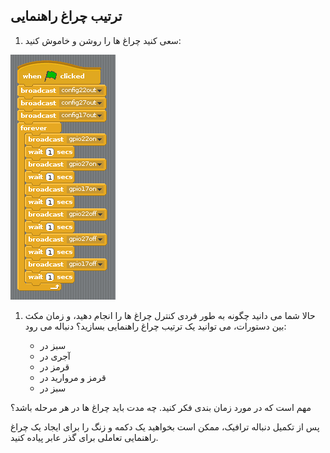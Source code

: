 ## ترتیب چراغ راهنمایی

1. سعی کنید چراغ ها را روشن و خاموش کنید:

![](images/scratch1-5.png)

1. حالا شما می دانید چگونه به طور فردی کنترل چراغ ها را انجام دهید، و زمان مکث بین دستورات، می توانید یک ترتیب چراغ راهنمایی بسازید؟ دنباله می رود:
    
    - سبز در
    - آجری در
    - قرمز در
    - قرمز و مروارید در
    - سبز در

مهم است که در مورد زمان بندی فکر کنید. چه مدت باید چراغ ها در هر مرحله باشد؟

پس از تکمیل دنباله ترافیک، ممکن است بخواهید یک دکمه و زنگ را برای ایجاد یک چراغ راهنمایی تعاملی برای گذر عابر پیاده کنید.